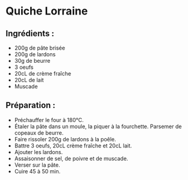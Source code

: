 # Quiche Lorraine

## Ingrédients :
* 200g de pâte brisée
* 200g de lardons
* 30g de beurre
* 3 oeufs
* 20cL de crème fraîche
* 20cL de lait
* Muscade

## Préparation :
* Préchauffer le four à 180°C.
* Étaler la pâte dans un moule, la piquer à la fourchette. Parsemer de copeaux de beurre.
* Faire rissoler 200g de lardons à la poêle.
* Battre 3 oeufs, 20cL crème fraîche et 20cL lait.
* Ajouter les lardons.
* Assaisonner de sel, de poivre et de muscade.
* Verser sur la pâte.
* Cuire 45 à 50 min.